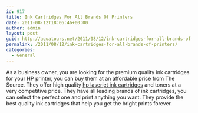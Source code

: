 ```yaml
---
id: 917
title: Ink Cartridges For All Brands Of Printers
date: 2011-08-12T18:06:46+00:00
author: admin
layout: post
guid: http://aquatours.net/2011/08/12/ink-cartridges-for-all-brands-of-printers/
permalink: /2011/08/12/ink-cartridges-for-all-brands-of-printers/
categories:
  - General
---
```

As a business owner, you are looking for the premium quality ink cartridges for your HP printer, you can buy them at an affordable price from The Source. They offer high quality [hp laserjet ink cartridges](http://www.thesource.ca/estore/category.aspx?language=en-CA&catalog=Online&category=Hewlett-Packard) and toners at a very competitive price. They have all leading brands of ink cartridges, you can select the perfect one and print anything you want. They provide the best quality ink cartridges that help you get the bright prints forever.